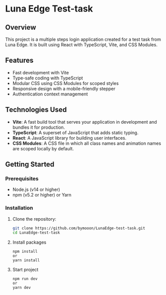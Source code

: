 # Luna Edge Test-task

## Overview

This project is a multiple steps login application created for a test task from Luna Edge. It is built using React with TypeScript, Vite, and CSS Modules.

## Features

- Fast development with Vite
- Type-safe coding with TypeScript
- Modular CSS using CSS Modules for scoped styles
- Responsive design with a mobile-friendly stepper
- Authentication context management

## Technologies Used

- **Vite**: A fast build tool that serves your application in development and bundles it for production.
- **TypeScript**: A superset of JavaScript that adds static typing.
- **React**: A JavaScript library for building user interfaces.
- **CSS Modules**: A CSS file in which all class names and animation names are scoped locally by default.

## Getting Started

### Prerequisites

- Node.js (v14 or higher)
- npm (v5.2 or higher) or Yarn

### Installation

1. Clone the repository:

   ```bash
   git clone https://github.com/bymooon/LunaEdge-test-task.git
   cd LunaEdge-test-task
   ```

2. Install packages

   ```
   npm install
   or
   yarn install
   ```

3. Start project

   ```
   npm run dev
   or
   yarn dev
   ```
